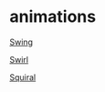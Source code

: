 # animations
[Swing](https://masonelmore.github.io/animations/swing.html)

[Swirl](https://masonelmore.github.io/animations/swirl.html)

[Squiral](https://masonelmore.github.io/animations/squiral.html)
